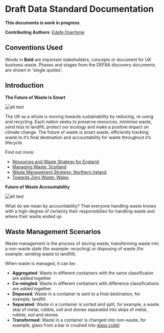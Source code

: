 # Draft Data Standard Documentation

**This documents is work in progress**

**Contributing Authors**: [Edafe Onerhime](https://ekoner.com/)

## Conventions Used 

Words in **Bold** are important stakeholders, concepts or document for UK business waste. Phases and stages from the DEFRA discovery documents are shown in 'single quotes'.

## Introduction

**The Future of Waste is Smart**

![alt text][fow_1]

[fow_1]: https://github.com/OpenDataManchester/KnoWaste/blob/master/images/KnoWaste%20-%20The%20Future%20of%20Waste%20Is%20Smart.png "KnoWaste - The Future of Waste Is Smart"

The UK as a whole is moving towards sustainability by reducing, re-using and recycling. Each nation seeks to preserve resources, minimise waste, send less to landfill, protect our ecology and make a positive impact on climate change. The future of waste is smart waste, efficiently tracking waste to it’s final destination and accountability for waste throughout it’s lifecycle.

Find out more:

* [Resources and Waste Strategy for England](https://www.gov.uk/government/publications/resources-and-waste-strategy-for-england)
* [Managing Waste: Scotland](https://www.gov.scot/policies/managing-waste/)
* [Waste Management Strategy: Northern Ireland](https://www.daera-ni.gov.uk/articles/waste-management-strategy)
* [Towards Zero Waste: Wales](https://gov.wales/topics/environmentcountryside/epq/waste_recycling/zerowaste/?lang=en)

**Future of Waste Accountability**

![alt text][fow_2]

[fow_2]: https://github.com/OpenDataManchester/KnoWaste/blob/master/images/KnoWaste%20-%20Future%20of%20Waste%20Accountability.png "KnoWaste - Future of Waste Accountability"

What do we mean by accountability? That everyone handling waste knows with a high-degree of certainty their responsibilies for handling waste and where their waste ended up


## Waste Management Scenarios

Waste management is the process of storing waste, transforming waste into a non-waste state (for example: recycling) or disposing of waste (for example: sending waste to landfill). 

When waste is managed, it can be:

* **Aggregated**: Waste in different containers with the same classificaion are added together
* **Co-mingled**: Waste in different containers with difference classifications are added together
* **Disposed**: Waste in a container is sent to a final destination, for example, landfill.
* **Separated**: Waste in a container is sorted and split, for example, a waste skip  of metal, rubble, soil and stones separated into skips of metal, rubble, soil and stones
* **Transformed**: Waste in a container is changed into non-waste, for example, glass from a bar is crushed into [glass cullet](https://en.wikipedia.org/wiki/Glass_recycling)

